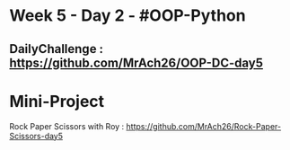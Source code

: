 # Week 5 - Day 2 - #OOP-Python

DailyChallenge : https://github.com/MrAch26/OOP-DC-day5
-

# Mini-Project <br>

Rock Paper Scissors with Roy : https://github.com/MrAch26/Rock-Paper-Scissors-day5  

 
